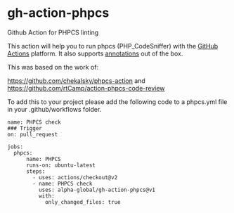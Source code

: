 # gh-action-phpcs
Github Action for PHPCS linting

This action will help you to run phpcs (PHP_CodeSniffer) with the [GitHub Actions](https://github.com/features/actions) platform. It also supports [annotations](https://help.github.com/en/github/collaborating-with-issues-and-pull-requests/about-status-checks#checks) out of the box.

This was based on the work of:

<https://github.com/chekalsky/phpcs-action> and <https://github.com/rtCamp/action-phpcs-code-review>

To add this to your project please add the following code to a phpcs.yml file in your .github/workflows folder.

```
name: PHPCS check
### Trigger
on: pull_request

jobs:
  phpcs:
      name: PHPCS
      runs-on: ubuntu-latest
      steps:
        - uses: actions/checkout@v2
        - name: PHPCS check
          uses: alpha-global/gh-action-phpcs@v1
          with:
            only_changed_files: true
```
